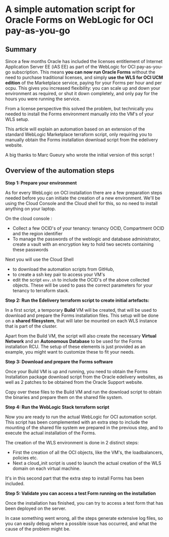 # A simple automation script for Oracle Forms on WebLogic for OCI pay-as-you-go

## Summary

Since a few months Oracle has included the licenses entitlement of Internet Application Server EE (iAS EE) as part of the WebLogic for OCI pay-as-you-go subscription. This means **you can now run Oracle Forms** without the need to purchase traditional licenses, and simply **use the WLS for OCI UCM edition** of the Marketplace service, paying for your Forms per hour and per ocpu.  This gives you increased flexibility: you can scale up and down your environment as required, or shut it down completely, and only pay for the hours you were running the service.

From a license perspective this solved the problem, but technically you needed to install the Forms environment manually into the VM's of your WLS setup.  

This article will explain an automation based on an extension of the standard WebLogic Marketplace terraform script, only requiring you to manually obtain the Forms installation download script from the edelivery website.

A big thanks to Marc Gueury who wrote the initial version of this script !

## Overview of the automation steps

**Step 1: Prepare your environment**

As for every WebLogic on OCI installation there are a few preparation steps needed before you can initiate the creation of a new environment.  We'll be using the Cloud Console and the Cloud shell for this, so no need to install anything on your laptop.

On the cloud console :

- Collect a few OCID's of your tenancy: tenancy OCID, Compartment OCID and the region identifier
- To manage the passwords of the weblogic and database administrator, create a vault with an encryption key to hold two secrets containing these passwords

Next you will use the Cloud Shell 

- to download the automation scripts from GitHub,
- to create a ssh key pair to access your VM's
- edit the script `env.sh` to include the OCID's of the above collected objects.  These will be used to pass the correct parameters for your tenancy to terraform stack.



**Step 2: Run the Edelivery terraform script to create initial artefacts:**

In a first script, a temporary **Build** VM will be created, that will be used to download and prepare the Forms installation files.  This setup will be done on a **shared filesystem**, that will later be mounted on each WLS instance that is part of the cluster.

Apart from the Build VM, the script will also create the necessary **Virtual Network** and an **Autonomous Database** to be used for the Forms installation RCU.  The setup of these elements is just provided as an example, you might want to customize these to fit your needs.



**Step 3: Download and prepare the Forms software** 

Once your Build VM is up and running, you need to obtain the Forms Installation package download script from the Oracle edelivery websites, as well as 2 patches to be obtained from the Oracle Support website.

Copy over these files to the Build VM and run the download script to obtain the binaries and prepare them on the shared file system.



**Step 4: Run the WebLogic Stack terraform script**

Now you are ready to run the actual WebLogic for OCI automation script.  This script has been complemented with an extra step to include the mounting of the shared file system we prepared in the previous step, and to execute the actual installation of the Forms.

The creation of the WLS environment is done in 2 distinct steps: 

- First the creation of all the OCI objects, like the VM's, the loadbalancers, policies etc.
- Next a cloud_init script is used to launch the actual creation of the WLS domain on each virtual machine.  

It's in this second part that the extra step to install Forms has been included.



**Step 5: Validate you can access a test Form running on the installation**

Once the installation has finished, you can try to access a test form that has been deployed on the server.

In case something went wrong, all the steps generate extensive log files, so you can easily debug where a possible issue has occurred, and what the cause of the problem might be.

